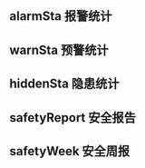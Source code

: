 ## alarmSta 报警统计 ##

## warnSta 预警统计 ##

## hiddenSta 隐患统计 ##

## safetyReport 安全报告 ##

## safetyWeek 安全周报 ##
